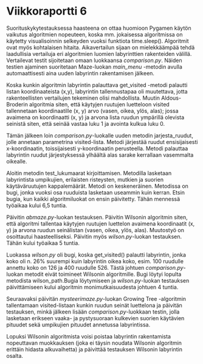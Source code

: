 # Viikkoraportti 6
Suorituskykytestauksessa haasteena on ottaa huomioon Pygamen käytön vaikutus algoritmien nopeuteen, koska mm. jokaisessa algoritmissa on käytetty visualisoinnin selkeyden vuoksi funktiota time.sleep(). Algoritmit ovat myös kohtalaisen hitaita. Aikavertailun sijaan on mielekkäämpää tehdä laadullisia vertailuja eri algoritmien luomien labyrinttien rakenteiden välillä. Vertailevat testit sijoitetaan omaan luokkaansa _comparison.py_. Näiden testien ajaminen suoritetaan Maze-luokan _main_menu_ -metodin avulla automaattisesti aina uuden labyrintin rakentamisen jälkeen.

Koska kunkin algoritmin labyrintin palauttava get_visited -metodi palautti listan koordinaateista (x,y), labyrintin tallennustapaa oli muutettava, jotta rakenteellisten vertailujen tekeminen olisi mahdollista. Muutin Aldous-Broderin algoritmia siten, että käytyjen ruutujen luetteloon visited tallennetaan koordinaatille (x, y) arvo (vasen, oikea, ylös, alas); jossa avaimena on koordinaatti (x, y) ja arvona lista ruudun ympärillä olevista seinistä siten, että seinää vastaa luku 1 ja avointa kulkua luku 0.

Tämän jälkeen loin _comparison.py_-luokalle uuden metodin jarjesta_ruudut, jolle annetaan parametrina visited-lista. Metodi järjestää ruudut ensisijaisesti x-koordinaatin, toissijaisesti y-koordinaatin perusteella. Metodi palauttaa labyrintin ruudut järjestyksessä ylhäältä alas sarake kerrallaan vasemmalta oikealle.

Aloitin metodin test_lukumaarat kirjoittamisen. Metodilla lasketaan labyrintista umpikujien, erilaisten risteysten, mutkien ja suorien käytäväruutujen kappalemäärät. Metodi on keskeneräinen. Metodissa on bugi, jonka vuoksi osa ruuduista lasketaan useammin kuin kerran. Etsin bugia, kun kaikki algoritmiluokat on ensin päivitetty. Tähän mennessä työaikaa kului 6,5 tuntia. 

Päivitin _abmaze.py_-luokan testauksen. Päivitin Wilsonin algoritmin siten, että algoritmi tallentaa käytyjen ruutujen luettelon avaimena koordinaatit (x, y) ja arvona ruudun seinälistan (vasen, oikea, ylös, alas). Muutostyö on osoittautui haasteelliseksi. Päivitin myös _wilson.py_-luokan testauksen. Tähän kului työaikaa 5 tuntia.

Luokassa _wilson.py_ oli bugi, koska get_visited() palautti labyrintin, jonka koko oli n. 26% suurempi kuin labyrintin oikea koko, esim. 100 ruudulle annettu koko on 126 ja 400 ruudulle 526. Tästä johtuen _comparison.py_-luokan metodit eivät toimineet Wilsonin algoritmille. Bugi löytyi lopulta metodista wilson_path.Bugia löytymiseen ja _wilson.py_-luokan testauksen päivittämiseen kului algoritmin monimutkaisuudesta johtuen 4 tuntia.

Seuraavaksi päivitän _mysteerimaze.py_-luokan Growing Tree -algoritmin tallentamaan visited-listaan kunkin ruudun seinät luettelona ja päivitän testauksen, minkä jälkeen lisään _comparison.py_-luokkaan testin, jolla lasketaan erikseen vaaka- ja pystysuoraan kulkevien suorien käytävien pituudet sekä umpikujien pituudet annetussa labyrintissa.

Lopuksi Wilsonin algoritmista voisi poistaa labyrintin rakentamista nopeuttavan muokkauksen (joka ei täysin noudata Wilsonin algoritmin erittäin hidasta alkuvaihetta) ja päivittää testauksen Wilsonin labyrintin osalta.